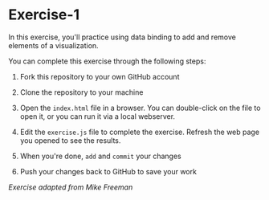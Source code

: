 # Exercise-1
In this exercise, you'll practice using data binding to add and remove elements of a visualization.

You can complete this exercise through the following steps:

1. Fork this repository to your own GitHub account

2. Clone the repository to your machine

3. Open the `index.html` file in a browser. You can double-click on the file to open it, or you can run it via a local webserver.

4. Edit the `exercise.js` file to complete the exercise. Refresh the web page you opened to see the results.

5. When you're done, `add` and `commit` your changes

6. Push your changes back to GitHub to save your work

_Exercise adapted from Mike Freeman_
